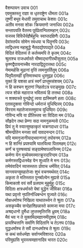 वैशम्पायन उवाच	001  
एवमुक्तस्तु राज्ञा स धृतराष्ट्रेण धीमता	001a  
तूष्णीं बभूव मेधावी तमुवाचाथ केशवः	001c  
अतीव मनसा शोकः क्रियमाणो जनाधिप	002a  
सन्तापयति वैतस्य पूर्वप्रेतान्पितामहान्	002c  
यजस्व विविधैर्यज्ञैर्बहुभिः स्वाप्तदक्षिणैः	003a  
देवांस्तर्पय सोमेन स्वधया च पितॄनपि	003c  
त्वद्विधस्य महाबुद्धे नैतदद्योपपद्यते	004a  
विदितं वेदितव्यं ते कर्तव्यमपि ते कृतम्	004c  
श्रुताश्च राजधर्मास्ते भीष्माद्भागीरथीसुतात्	005a  
कृष्णद्वैपायनाच्चैव नारदाद्विदुरात्तथा	005c  
नेमामर्हसि मूढानां वृत्तिं त्वमनुवर्तितुम्	006a  
पितृपैतामहीं वृत्तिमास्थाय धुरमुद्वह	006c  
युक्तं हि यशसा क्षत्रं स्वर्गं प्राप्तुमसंशयम्	007a  
न हि कश्चन शूराणां निहतोऽत्र पराङ्मुखः	007c  
त्यज शोकं महाराज भवितव्यं हि तत्तथा	008a  
न शक्यास्ते पुनर्द्रष्टुं त्वया ह्यस्मिन्रणे हताः	008c  
एतावदुक्त्वा गोविन्दो धर्मराजं युधिष्ठिरम्	009a  
विरराम महातेजास्तमुवाच युधिष्ठिरः	009c  
गोविन्द मयि या प्रीतिस्तव सा विदिता मम	010a  
सौहृदेन तथा प्रेम्णा सदा मामनुकम्पसे	010c  
प्रियं तु मे स्यात्सुमहत्कृतं चक्रगदाधर	011a  
श्रीमन्प्रीतेन मनसा सर्वं यावदनन्दन	011c  
यदि मामनुजानीयाद्भवान्गन्तुं तपोवनम्	012a  
न हि शान्तिं प्रपश्यामि घातयित्वा पितामहम्	012c  
कर्णं च पुरुषव्याघ्रं सङ्ग्रामेष्वपलायिनम्	012e  
कर्मणा येन मुच्येयमस्मात्क्रूरादरिन्दम	013a  
कर्मणस्तद्विधत्स्वेह येन शुध्यति मे मनः	013c  
तमेवंवादिनं व्यासस्ततः प्रोवाच धर्मवित्	014a  
सान्त्वयन्सुमहातेजाः शुभं वचनमर्थवत्	014c  
अकृता ते मतिस्तात पुनर्बाल्येन मुह्यसे	015a  
किमाकाशे वयं सर्वे प्रलपाम मुहुर्मुहुः	015c  
विदिताः क्षत्रधर्मास्ते येषां युद्धेन जीविका	016a  
यथा प्रवृत्तो नृपतिर्नाधिबन्धेन युज्यते	016c  
मोक्षधर्माश्च निखिला याथातथ्येन ते श्रुताः	017a  
असकृच्चैव सन्देहाश्छिन्नास्ते कामजा मया	017c  
अश्रद्दधानो दुर्मेधा लुप्तस्मृतिरसि ध्रुवम्	018a  
मैवं भव न ते युक्तमिदमज्ञानमीदृशम्	018c  
प्रायश्चित्तानि सर्वाणि विदितानि च तेऽनघ	019a  
युद्धधर्माश्च ते सर्वे दानधर्माश्च ते श्रुताः	019c  
स कथं सर्वधर्मज्ञः सर्वागमविशारदः	020a  
परिमुह्यसि भूयस्त्वमज्ञानादिव भारत	020c  
